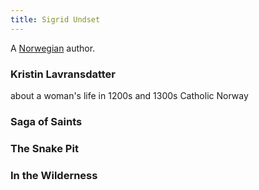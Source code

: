 ```yaml
---
title: Sigrid Undset
---
```


A [Norwegian](../index.html) author.

### Kristin Lavransdatter

about a woman's life in 1200s and 1300s Catholic Norway

### Saga of Saints

### The Snake Pit

### In the Wilderness
